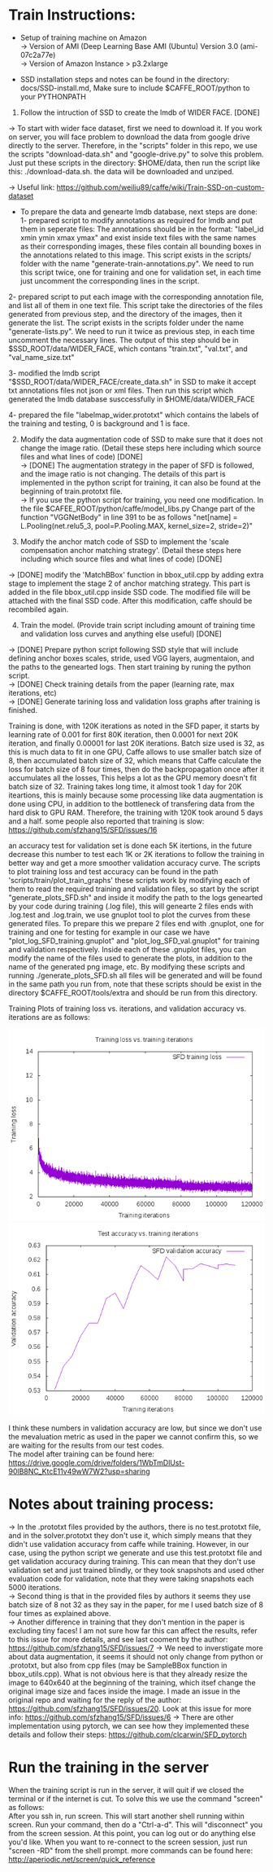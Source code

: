 # Train Instructions:

- Setup of training machine on Amazon  <br />
-> Version of AMI (Deep Learning Base AMI (Ubuntu) Version 3.0 (ami-07c2a77e)  <br />
-> Version of Amazon Instance > p3.2xlarge  <br />

- SSD installation steps and notes can be found in the directory: docs/SSD-install.md, Make sure to include $CAFFE_ROOT/python to your PYTHONPATH

1. Follow the intruction of SSD to create the lmdb of WIDER FACE. [DONE]  <br />

-> To start with wider face dataset, first we need to download it. If you work on server, you will face problem to download the data from google drive directly to the server. Therefore, in the "scripts" folder in this repo, we use the scripts "download-data.sh" and "google-drive.py" to solve this problem. Just put these scripts in the directory: $HOME/data, then run the script like this: ./download-data.sh. the data will be downloaded and unziped.  <br />

-> Useful link: https://github.com/weiliu89/caffe/wiki/Train-SSD-on-custom-dataset <br />
- To prepare the data and genearte lmdb database, next steps are done: <br />
 1- prepared script to modify annotations as required for lmdb and put them in seperate files: The annotations should be in the format: "label_id xmin ymin xmax ymax" and exist inside text files with the same names as their corresponding images, these files contain all bounding boxes in the annotations related to this image. This script exists in the scripts/ folder with the name "generate-train-annotations.py". We need to run this script twice, one for training and one for validation set, in each time just uncomment the corresponding lines in the script.  <br />

 2- prepared script to put each image with the corresponding annotation file, and list all of them in one text file. This script take the directories of the files generated from previous step, and the directory of the images, then it generate the list. The script exists in the scripts folder under the name "generate-lists.py". We need to run it twice as previous step, in each time uncomment the necessary lines. The output of this step should be in $SSD_ROOT/data/WIDER_FACE, which contans "train.txt", "val.txt", and "val_name_size.txt"  <br />

 3- modified the lmdb script "$SSD_ROOT/data/WIDER_FACE/create_data.sh" in SSD to make it accept txt annotations files not json or xml files. Then run this script which generated the lmdb database susccessfully in $HOME/data/WIDER_FACE  <br />

 4- prepared the file "labelmap_wider.prototxt" which contains the labels of the training and testing, 0 is background and 1 is face.  <br />

2. Modify the data augmentation code of SSD to make sure that it does not change the image ratio.
(Detail these steps here including which source files and what lines of code)  [DONE] <br />
-> [DONE] The augmentation strategy in the paper of SFD is followed, and the image ratio is not changing. The details of this part is implemented in the python script for training, it can also be found at the beginning of train.prototxt file.   <br />
-> If you use the python script for training, you need one modification. In the file $CAFEE_ROOT/python/caffe/model_libs.py Change part of the function "VGGNetBody" in line 391 to be as follows "net[name] = L.Pooling(net.relu5_3, pool=P.Pooling.MAX, kernel_size=2, stride=2)" <br />


3. Modify the anchor match code of SSD to implement the 'scale compensation anchor matching strategy'.
(Detail these steps here including which source files and what lines of code)  [DONE] <br />

-> [DONE] modify the 'MatchBBox' function in bbox_util.cpp by adding extra stage to implement the stage 2 of anchor matching strategy. This part is added in the file bbox_util.cpp inside SSD code. The modified file will be attached with the final SSD code. After this modification, caffe should be recombiled again. <br />

4. Train the model.
(Provide train script including amount of training time and validation loss curves and anything else useful) [DONE] <br />

-> [DONE] Prepare python script following SSD style that will include defining anchor boxes scales, stride, used VGG layers, augmentaion, and the paths to the genearted logs. Then start training by runing the python script.  <br />
-> [DONE] Check training details from the paper (learning rate, max iterations, etc)  <br />
-> [DONE] Generate tarining loss and validation loss graphs after training is finished.  <br />

Training is done, with 120K iterations as noted in the SFD paper, it starts by learning rate of 0.001 for first 80K iteration, then 0.0001 for next 20K iteration, and finally 0.00001 for last 20K iterations. Batch size used is 32, as this is much data to fit in one GPU, Caffe allows to use smaller batch size of 8, then accumulated batch size of 32, which means that Caffe calculate the loss for batch size of 8 four times, then do the backpropagation once after it accumulates all the losses, This helps a lot as the GPU memory doesn't fit batch size of 32. Training takes long time, it almost took 1 day for 20K iteartions, this is mainly because some processing like data augmentation is done using CPU, in addition to the bottleneck of transfering data from the hard disk to GPU RAM. Therefore, the training with 120K took around 5 days and a half. some people also reported that training is slow: https://github.com/sfzhang15/SFD/issues/16  <br />

an accuracy test for validation set is done each 5K itertions, in the future decrease this number to test each 1K or 2K iterations to follow the training in better way and get a more smoother validation accuracy curve. The scripts to plot training loss and test accuracy can be found in the path 'scripts/train/plot_train_graphs' these scripts work by modifying each of them to read the required training and validation files, so start by the script "generate_plots_SFD.sh" and inside it modify the path to the logs genearted by your code during training (.log file), this will genearte 2 files ends with .log.test and .log.train, we use gnuplot tool to plot the curves from these generated files. To prepare this we prepare 2 files end with .gnuplot, one for training and one for testing for example in our case we have "plot_log_SFD_training.gnuplot" and "plot_log_SFD_val.gnuplot" for training and validation respectively. Inside each of these .gnuplot files, you can modify the name of the files used to generate the plots, in addition to the name of the generated png image, etc. By modifying these scripts and running ./generate_plots_SFD.sh all files will be generated and will be found in the same path you run from, note that these scripts should be exist in the directory $CAFFE_ROOT/tools/extra and should be run from this directory. <br />

Training Plots of training loss vs. iterations, and validation accuracy vs. iterations are as follows:

![Alt text](assets/SFD_training_loss.png)
![Alt text](assets/SFD_validation_accuracy.png)

I think these numbers in validation accuracy are low, but since we don't use the mevaluation metric as used in the paper we cannot confirm this, so we are waiting for the results from our test codes. <br />
The model after training can be found here: https://drive.google.com/drive/folders/1WbTmDlUst-90lB8NC_KtcE11v49wW7W2?usp=sharing <br />

# Notes about training process: <br />
-> In the .prototxt files provided by the authors, there is no test.prototxt file, and in the solver.prototxt they don't use it, which simply means that they didn't use validation accuracy from caffe while training. However, in our case, using the python script we generate and use this test.prototxt file and get validation accuracy during training. This can mean that they don't use validation set and just trained blindly, or they took snapshots and used other evaluation code for validation, note that they were taking snapshots each 5000 iterations. <br />
-> Second thing is that in the provided files by authors it seems they use batch size of 8 not 32 as they say in the paper, for me I used batch size of 8 four times as explained above. <br />
-> Another difference in training that they don't mention in the paper is excluding tiny faces! I am not sure how far this can affect the results, refer to this issue for more details, and see last cooment by the author: https://github.com/sfzhang15/SFD/issues/7
-> We need to inverstigate more about data augmentation, it seems it should not only change from python or .prototxt, but also from cpp files (may be SampleBBox function in bbox_utils.cpp). What is not obvious here is that they already resize the image to 640x640 at the beginning of the training, which itsef change the original image size and faces inside the image. I made an issue in the original repo and waiting for the reply of the author: https://github.com/sfzhang15/SFD/issues/20. Look at this issue for more info: https://github.com/sfzhang15/SFD/issues/6
-> There are other implementation using pytorch, we can see how they implemented these details and follow their steps: https://github.com/clcarwin/SFD_pytorch

# Run the training in the server

When the training script is run in the server, it will quit if we closed the terminal or if the internet is cut. To solve this we use the command "screen" as follows: <br />
After you ssh in, run screen. This will start another shell running within screen. Run your command, then do a "Ctrl-a-d". This will "disconnect" you from the screen session. At this point, you can log out or do anything else you'd like. When you want to re-connect to the screen session, just run "screen -RD" from the shell prompt.
more commands can be found here: http://aperiodic.net/screen/quick_reference

